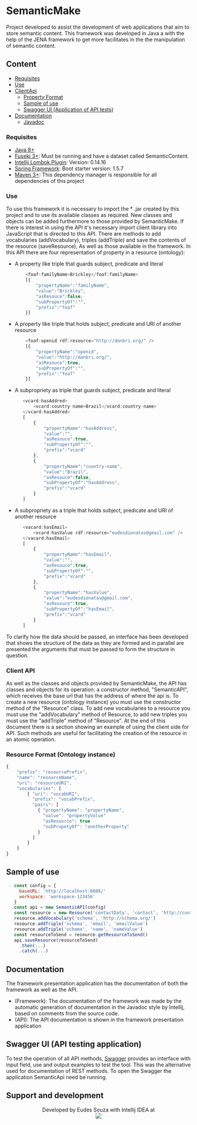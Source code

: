 
# SemanticMake

Project developed to assist the development of web applications that aim to store semantic content. This framework was
developed in Java a with the help of the JENA framework to get more facilitates in the the manipulation of 
semantic content. 

## Content
- [Requisites](#requisites)
- [Use](#use)
- [ClientApi](#client-api) 
    - [Property Format](#resource-format)
    - [Sample of use](#sample-of-use)
    - [Swagger UI (Application of API tests)](#swagger-ui)
- [Documentation](#documentation)
    - [Javadoc](#javadoc)

### Requisites
  
- [Java 8+](http://www.oracle.com/technetwork/pt/java/javase/downloads/jdk8-downloads-2133151.html)
- [Fuseki 3+](https://jena.apache.org/download/#jena-fuseki): Must be running and have a dataset called SemanticContent.
- [Intellij Lombok Plugin](https://github.com/mplushnikov/lombok-intellij-plugin): Version: 0.14.16 
- [Spring Framework](https://projects.spring.io/spring-boot/): Boot starter version: 1.5.7
- [Maven 3+](https://maven.apache.org/install.html): This dependency manager is responsible for all dependencies of this project 

### Use

To use this framework it is necessary to import the * .jar created by this project and to use its available classes
as required. New classes and objects can be added furthermore to those provided by SemanticMake. If
there is interest in using the API it's necessary import client library into JavaScript that is directed to this API. There 
are methods to add vocabularies (addVocabulary), triples (addTriple) and save the contents of the resource (saveResource), 
As well as those available in the framework. In this API there are four representation of property in a resource (ontology):

- A property like triple that guards subject, predicate and literal
    ``` javascript
        <foaf:familyName>Brickley</foaf:familyName>
        [{
            "propertyName":"familyName",
            "value":"Brickley",
            "asResouce":false,
            "subPropertyOf":"",
            "prefix":"foaf"
        }]
    ``` 
- A property like triple that holds subject, predicate and URI of another resource
    ``` javascript
        <foaf:openid rdf:resource="http://danbri.org/" />
        [{
            "propertyName":"openid",
            "value":"http://danbri.org/",
            "asResouce":true,
            "subPropertyOf":"",
            "prefix":"foaf"
        }]    
    ```
- A subpropriety as triple that guards subject, predicate and literal
     ``` javascript
        <vcard:hasAddred>
            <vcard:country-name>Brazil</vcard:country-name>
        </vcard:hasAddred>
        [
            {
                "propertyName":"hasAddress",
                "value":"",
                "asResouce":true,
                "subPropertyOf":"",
                "prefix":"vcard"
            },
            {
                "propertyName":"country-name",
                "value":"Brazil",
                "asResouce":false,
                "subPropertyOf":"hasAddress",
                "prefix":"vcard"
            }
        ]        
     ```
- A subpropriety as a triple that holds subject, predicate and URI of another resource
     ``` javascript
        <vacard:hasEmail>
            <vcard:hasValue rdf:resource="eudesdionatas@gmail.com" />
        </vacard:hasEmail>
        [
            {
                "propertyName":"hasEmail",
                "value":"",
                "asResouce":true,
                "subPropertyOf":"",
                "prefix":"vcard"
            },
            {
                "propertyName":"hasValue",
                "value":"eudesdionatas@gmail.com",
                "asResouce":true,
                "subPropertyOf":"hasEmail",
                "prefix":"vcard"
            }
        ]
     ```

To clarify how the data should be passed, an interface has been developed that shows the structure of the data
as they are formed and in parallel are presented the arguments that must be passed to form the structure
in question.

### Client API

As well as the classes and objects provided by SemanticMake, the API has classes and objects for its operation: a 
constructor method, "SemanticAPI", which receives the base url that has the address of where the api is. To create a 
new resource (ontology instance) you must use the constructor method of the "Resource" class. To add new vocabularies to 
a resource you must use the "addVocabulary" method of Resource, to add new triples you must use the "addTriple" method of
"Resource". At the end of this document there is a section showing an example of using the client side for API. Such 
methods are useful for facilitating the creation of the resource in an atomic operation.

### Resource Format (Ontology instance)

```javascript
{
    "prefix": "resourcePrefix",
    "name": "resourceName",
    "uri": "resourceURI",
    "vocabularies": [
        { "uri": "vocabURI",
          "prefix": "vocabPrefix",
          "pairs": [
            { "propertyName": "propertyName",
              "value": "propertyValue"
              "asResource": true
              "subPropetyOf": "anotherProperty"  
            }
          ]
        }
    ] 
}
```

## Sample of use

```javascript
   const config = { 
     baseURL: 'http://localhost:8080/'
     workspace: 'workspace-123456'
   }
   const api = new SemanticAPI(config)
   const resource = new Resource('contactData', 'contact', 'http://contactmail.com#Person')
   resource.addVocabulary('schema', 'http://schema.org/')
   resource.addTriple('schema', 'email', 'emailValue')
   resource.addTriple('schema', 'name', 'nameValue')
   const resourceToSend = resource.getResourceToSend()
   api.saveResource(resourceToSend)
     .then(...)
     .catch(...)
```

## Documentation

The framework presentation application has the documentation of both the framework as well as the API.

- (Framework): The documentation of the framework was made by the automatic generation of documentation in the Javadoc style by Intellij, 
based on comments from the source code.
- (API): The API documentation is shown in the framework presentation application

## Swagger UI (API testing application)

To test the operation of all API methods, [Swagger](http://localhost:8080/swagger-ui.html) provides an interface with 
input field, use and output examples to test the tool. This was the alternative used for documentation of REST methods.
To open the Swagger the application SemanticApi need be running.

## Support and development

<p align="center">
Developed by Eudes Souza with Intellij IDEA at </br>
<img src="https://wiki.dcc.ufba.br/pub/SmartUFBA/ProjectLogo/wiserufbalogo.jpg"/>
</p>
